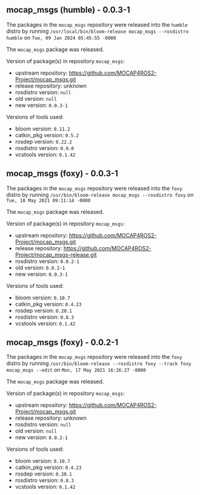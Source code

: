 ## mocap_msgs (humble) - 0.0.3-1

The packages in the `mocap_msgs` repository were released into the `humble` distro by running `/usr/local/bin/bloom-release mocap_msgs --rosdistro humble` on `Tue, 09 Jan 2024 05:45:55 -0000`

The `mocap_msgs` package was released.

Version of package(s) in repository `mocap_msgs`:

- upstream repository: https://github.com/MOCAP4ROS2-Project/mocap_msgs.git
- release repository: unknown
- rosdistro version: `null`
- old version: `null`
- new version: `0.0.3-1`

Versions of tools used:

- bloom version: `0.11.2`
- catkin_pkg version: `0.5.2`
- rosdep version: `0.22.2`
- rosdistro version: `0.9.0`
- vcstools version: `0.1.42`


## mocap_msgs (foxy) - 0.0.3-1

The packages in the `mocap_msgs` repository were released into the `foxy` distro by running `/usr/bin/bloom-release mocap_msgs --rosdistro foxy` on `Tue, 18 May 2021 09:11:14 -0000`

The `mocap_msgs` package was released.

Version of package(s) in repository `mocap_msgs`:

- upstream repository: https://github.com/MOCAP4ROS2-Project/mocap_msgs.git
- release repository: https://github.com/MOCAP4ROS2-Project/mocap_msgs-release.git
- rosdistro version: `0.0.2-1`
- old version: `0.0.2-1`
- new version: `0.0.3-1`

Versions of tools used:

- bloom version: `0.10.7`
- catkin_pkg version: `0.4.23`
- rosdep version: `0.20.1`
- rosdistro version: `0.8.3`
- vcstools version: `0.1.42`


## mocap_msgs (foxy) - 0.0.2-1

The packages in the `mocap_msgs` repository were released into the `foxy` distro by running `/usr/bin/bloom-release --rosdistro foxy --track foxy mocap_msgs --edit` on `Mon, 17 May 2021 16:26:27 -0000`

The `mocap_msgs` package was released.

Version of package(s) in repository `mocap_msgs`:

- upstream repository: https://github.com/MOCAP4ROS2-Project/mocap_msgs.git
- release repository: unknown
- rosdistro version: `null`
- old version: `null`
- new version: `0.0.2-1`

Versions of tools used:

- bloom version: `0.10.7`
- catkin_pkg version: `0.4.23`
- rosdep version: `0.20.1`
- rosdistro version: `0.8.3`
- vcstools version: `0.1.42`


